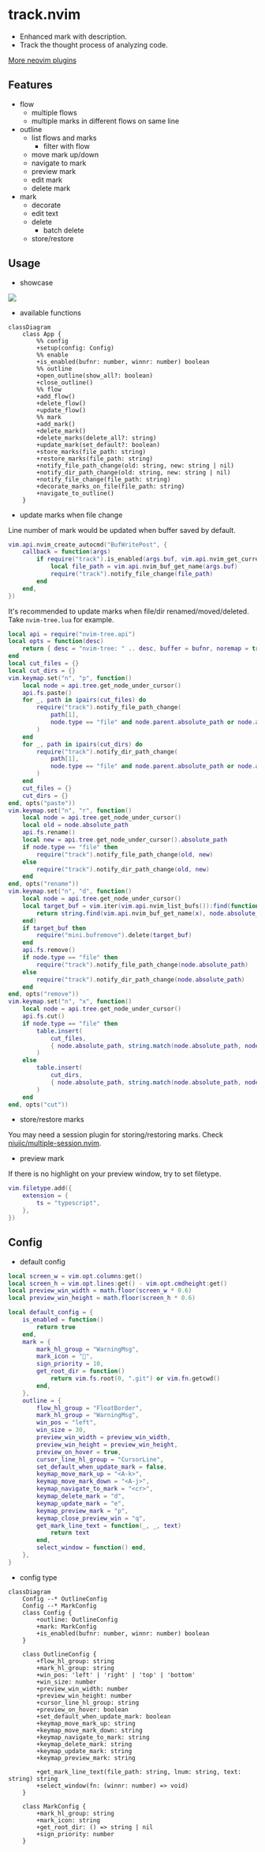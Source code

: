 # track.nvim

- Enhanced mark with description.
- Track the thought process of analyzing code.

[More neovim plugins](https://github.com/niuiic/awesome-neovim-plugins)

## Features

- flow
  - multiple flows
  - multiple marks in different flows on same line
- outline
  - list flows and marks
    - filter with flow
  - move mark up/down
  - navigate to mark
  - preview mark
  - edit mark
  - delete mark
- mark
  - decorate
  - edit text
  - delete
    - batch delete
  - store/restore

## Usage

- showcase

<img src="https://github.com/niuiic/assets/blob/main/track.nvim/usage.gif" />

- available functions

```mermaid
classDiagram
    class App {
        %% config
        +setup(config: Config)
        %% enable
        +is_enabled(bufnr: number, winnr: number) boolean
        %% outline
        +open_outline(show_all?: boolean)
        +close_outline()
        %% flow
        +add_flow()
        +delete_flow()
        +update_flow()
        %% mark
        +add_mark()
        +delete_mark()
        +delete_marks(delete_all?: string)
        +update_mark(set_default?: boolean)
        +store_marks(file_path: string)
        +restore_marks(file_path: string)
        +notify_file_path_change(old: string, new: string | nil)
        +notify_dir_path_change(old: string, new: string | nil)
        +notify_file_change(file_path: string)
        +decorate_marks_on_file(file_path: string)
        +navigate_to_outline()
    }
```

- update marks when file change

Line number of mark would be updated when buffer saved by default.

```lua
vim.api.nvim_create_autocmd("BufWritePost", {
	callback = function(args)
		if require("track").is_enabled(args.buf, vim.api.nvim_get_current_win()) then
			local file_path = vim.api.nvim_buf_get_name(args.buf)
			require("track").notify_file_change(file_path)
		end
	end,
})
```

It's recommended to update marks when file/dir renamed/moved/deleted. Take `nvim-tree.lua` for example.

```lua
local api = require("nvim-tree.api")
local opts = function(desc)
	return { desc = "nvim-tree: " .. desc, buffer = bufnr, noremap = true, silent = true, nowait = true }
end
local cut_files = {}
local cut_dirs = {}
vim.keymap.set("n", "p", function()
	local node = api.tree.get_node_under_cursor()
	api.fs.paste()
	for _, path in ipairs(cut_files) do
		require("track").notify_file_path_change(
			path[1],
			node.type == "file" and node.parent.absolute_path or node.absolute_path .. "/" .. path[2]
		)
	end
	for _, path in ipairs(cut_dirs) do
		require("track").notify_dir_path_change(
			path[1],
			node.type == "file" and node.parent.absolute_path or node.absolute_path .. "/" .. path[2]
		)
	end
	cut_files = {}
	cut_dirs = {}
end, opts("paste"))
vim.keymap.set("n", "r", function()
	local node = api.tree.get_node_under_cursor()
	local old = node.absolute_path
	api.fs.rename()
	local new = api.tree.get_node_under_cursor().absolute_path
	if node.type == "file" then
		require("track").notify_file_path_change(old, new)
	else
		require("track").notify_dir_path_change(old, new)
	end
end, opts("rename"))
vim.keymap.set("n", "d", function()
	local node = api.tree.get_node_under_cursor()
	local target_buf = vim.iter(vim.api.nvim_list_bufs()):find(function(x)
		return string.find(vim.api.nvim_buf_get_name(x), node.absolute_path, 1, true) ~= nil
	end)
	if target_buf then
		require("mini.bufremove").delete(target_buf)
	end
	api.fs.remove()
	if node.type == "file" then
		require("track").notify_file_path_change(node.absolute_path)
	else
		require("track").notify_dir_path_change(node.absolute_path)
	end
end, opts("remove"))
vim.keymap.set("n", "x", function()
	local node = api.tree.get_node_under_cursor()
	api.fs.cut()
	if node.type == "file" then
		table.insert(
			cut_files,
			{ node.absolute_path, string.match(node.absolute_path, node.parent.absolute_path .. "/(.*)") }
		)
	else
		table.insert(
			cut_dirs,
			{ node.absolute_path, string.match(node.absolute_path, node.parent.absolute_path .. "/(.*)") }
		)
	end
end, opts("cut"))
```

- store/restore marks

You may need a session plugin for storing/restoring marks. Check [niuiic/multiple-session.nvim](https://github.com/niuiic/multiple-session.nvim).

- preview mark

If there is no highlight on your preview window, try to set filetype.

```lua
vim.filetype.add({
	extension = {
		ts = "typescript",
	},
})
```

## Config

- default config

```lua
local screen_w = vim.opt.columns:get()
local screen_h = vim.opt.lines:get() - vim.opt.cmdheight:get()
local preview_win_width = math.floor(screen_w * 0.6)
local preview_win_height = math.floor(screen_h * 0.6)

local default_config = {
	is_enabled = function()
		return true
	end,
	mark = {
		mark_hl_group = "WarningMsg",
		mark_icon = "󰍒",
		sign_priority = 10,
		get_root_dir = function()
			return vim.fs.root(0, ".git") or vim.fn.getcwd()
		end,
	},
	outline = {
		flow_hl_group = "FloatBorder",
		mark_hl_group = "WarningMsg",
		win_pos = "left",
		win_size = 30,
		preview_win_width = preview_win_width,
		preview_win_height = preview_win_height,
		preview_on_hover = true,
		cursor_line_hl_group = "CursorLine",
		set_default_when_update_mark = false,
		keymap_move_mark_up = "<A-k>",
		keymap_move_mark_down = "<A-j>",
		keymap_navigate_to_mark = "<cr>",
		keymap_delete_mark = "d",
		keymap_update_mark = "e",
		keymap_preview_mark = "p",
		keymap_close_preview_win = "q",
		get_mark_line_text = function(_, _, text)
			return text
		end,
		select_window = function() end,
	},
}
```

- config type

```mermaid
classDiagram
    Config --* OutlineConfig
    Config --* MarkConfig
    class Config {
        +outline: OutlineConfig
        +mark: MarkConfig
        +is_enabled(bufnr: number, winnr: number) boolean
    }

    class OutlineConfig {
        +flow_hl_group: string
        +mark_hl_group: string
        +win_pos: 'left' | 'right' | 'top' | 'bottom'
        +win_size: number
        +preview_win_width: number
        +preview_win_height: number
        +cursor_line_hl_group: string
        +preview_on_hover: boolean
        +set_default_when_update_mark: boolean
        +keymap_move_mark_up: string
        +keymap_move_mark_down: string
        +keymap_navigate_to_mark: string
        +keymap_delete_mark: string
        +keymap_update_mark: string
        +keymap_preview_mark: string

        +get_mark_line_text(file_path: string, lnum: string, text: string) string
        +select_window(fn: (winnr: number) => void)
    }

    class MarkConfig {
        +mark_hl_group: string
        +mark_icon: string
        +get_root_dir: () => string | nil
        +sign_priority: number
    }
```
